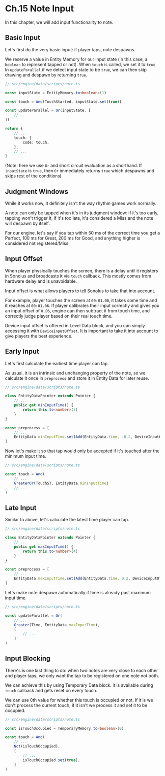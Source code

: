 # Ch.15 Note Input

In this chapter, we will add input functionality to note.

## Basic Input

Let's first do the very basic input: if player taps, note despawns.

We reserve a value in Entity Memory for our input state (in this case, a `boolean` to represent tapped or not). When `touch` is called, we set it to `true`. In `updateParallel` if we detect input state to be `true`, we can then skip drawing and despawn by returning `true`.

```ts
// src/engine/data/scripts/note.ts

const inputState = EntityMemory.to<boolean>(1)

const touch = And(TouchStarted, inputState.set(true))

const updateParallel = Or(inputState, [
    // ...
])

return {
    // ...
    touch: {
        code: touch,
    },
    // ...
}
```

(Note: here we use `Or` and short circuit evaluation as a shorthand. If `inputState` is `true`, then `Or` immediately returns `true` which despawns and skips rest of the conditions)

## Judgment Windows

While it works now, it definitely isn't the way rhythm games work normally.

A note can only be tapped when it's in its judgment window: if it's too early, tapping won't trigger it; if it's too late, it's considered a Miss and the note will despawn by itself.

For our engine, let's say if you tap within 50 ms of the correct time you get a Perfect, 100 ms for Great, 200 ms for Good, and anything higher is considered not registered/Miss.

## Input Offset

When player physically touches the screen, there is a delay until it registers in Sonolus and broadcasts it via `touch` callback. This mostly comes from hardware delay and is unavoidable.

Input offset is what allows players to tell Sonolus to take that into account.

For example, player touches the screen at `00:01.00`, it takes some time and it reaches at `00:01.06`. If player calibrates their input correctly and gives you an input offset of `0.06`, engine can then subtract it from touch time, and correctly judge player based on their real touch time.

Device input offset is offered in Level Data block, and you can simply accessing it with `DeviceInputOffset`. It is important to take it into account to give players the best experience.

## Early Input

Let's first calculate the earliest time player can tap.

As usual, it is an intrinsic and unchanging property of the note, so we calculate it once in `preprocess` and store it in Entity Data for later reuse.

```ts
// src/engine/data/scripts/note.ts

class EntityDataPointer extends Pointer {
    // ...
    public get minInputTime() {
        return this.to<number>(3)
    }
}

const preprocess = [
    // ...
    EntityData.minInputTime.set(Add(EntityData.time, -0.2, DeviceInputOffset)),
]
```

Now let's make it so that tap would only be accepted if it's touched after the minimum input time.

```ts
// src/engine/data/scripts/note.ts

const touch = And(
    // ...
    GreaterOr(TouchST, EntityData.minInputTime)
    // ...
)
```

## Late Input

Similar to above, let's calculate the latest time player can tap.

```ts
// src/engine/data/scripts/note.ts

class EntityDataPointer extends Pointer {
    // ...
    public get maxInputTime() {
        return this.to<number>(4)
    }
}

const preprocess = [
    // ...
    EntityData.maxInputTime.set(Add(EntityData.time, 0.2, DeviceInputOffset)),
]
```

Let's make note despawn automatically if time is already past maximum input time.

```ts
// src/engine/data/scripts/note.ts

const updateParallel = Or(
    // ...
    Greater(Time, EntityData.maxInputTime),
    [
        // ...
    ]
)
```

## Input Blocking

There's is one last thing to do: when two notes are very close to each other and player taps, we only want the tap to be registered on one note not both.

We can achieve this by using Temporary Data block. It is available during `touch` callback and gets reset on every touch.

We can use 0th value for whether this touch is occupied or not. If it is we don't process the current touch, if it isn't we process it and set it to be occupied.

```ts
// src/engine/data/scripts/note.ts

const isTouchOccupied = TemporaryMemory.to<boolean>(0)

const touch = And(
    // ...
    Not(isTouchOccupied),
    [
        // ...
        isTouchOccupied.set(true),
    ]
)
```
